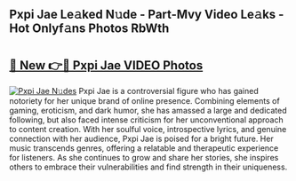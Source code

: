 ## Pxpi Jae Le𝚊ked N𝚞de - Part-Mvy Video Le𝚊ks - Hot Onlyf𝚊ns Photos RbWth

# <h2><a href="http://ab7137.deff.icu/?id=Pxpi+Jae">🔗 New 👉🔴 Pxpi Jae VIDEO Photos</a></h2>

[![Pxpi Jae N𝚞des](https://i.imgur.com/rIISA9y.gif)](http://ab7137.deff.icu/?id=Pxpi+Jae)
Pxpi Jae is a controversial figure who has gained notoriety for her unique brand of online presence. Combining elements of gaming, eroticism, and dark humor, she has amassed a large and dedicated following, but also faced intense criticism for her unconventional approach to content creation. With her soulful voice, introspective lyrics, and genuine connection with her audience, Pxpi Jae is poised for a bright future. Her music transcends genres, offering a relatable and therapeutic experience for listeners. As she continues to grow and share her stories, she inspires others to embrace their vulnerabilities and find strength in their uniqueness.
